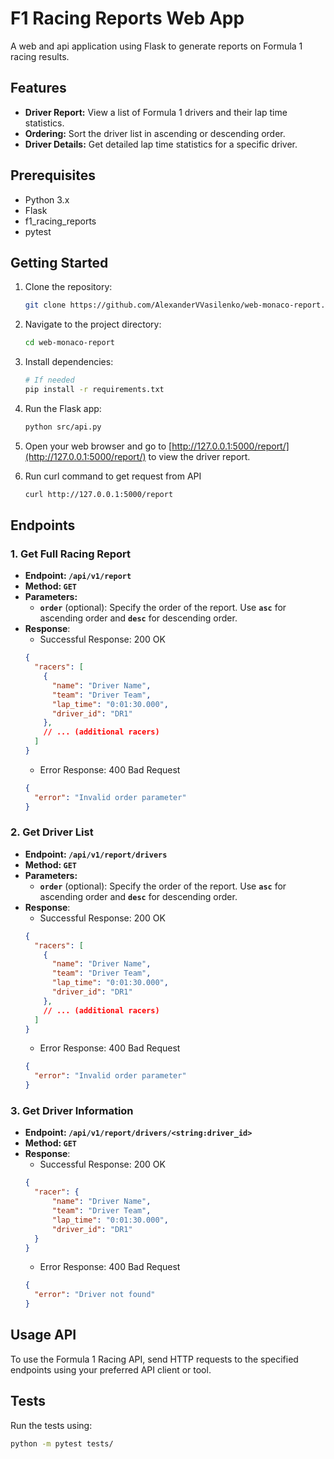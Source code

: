 # F1 Racing Reports Web App

A web and api application using Flask to generate reports on Formula 1 racing results.

## Features

- **Driver Report:** View a list of Formula 1 drivers and their lap time statistics.
- **Ordering:** Sort the driver list in ascending or descending order.
- **Driver Details:** Get detailed lap time statistics for a specific driver.

## Prerequisites

- Python 3.x
- Flask
- f1_racing_reports
- pytest

## Getting Started

1. Clone the repository:

    ```bash
    git clone https://github.com/AlexanderVVasilenko/web-monaco-report.git
    ```

2. Navigate to the project directory:

    ```bash
    cd web-monaco-report
    ```

3. Install dependencies:

    ```bash
    # If needed
    pip install -r requirements.txt
    ```

4. Run the Flask app:

    ```bash
    python src/api.py
    ```

5. Open your web browser and go to [http://127.0.0.1:5000/report/](http://127.0.0.1:5000/report/) to view the driver report.
   
6. Run curl command to get request from API

   ```bash
   curl http://127.0.0.1:5000/report
   ```

## Endpoints

### 1. Get Full Racing Report

* **Endpoint: `/api/v1/report`**
* **Method: `GET`**
* **Parameters:**
  * **`order`** (optional): Specify the order of the report. Use **`asc`** for ascending order and **`desc`** for descending 
    order.
* **Response**:
  * Successful Response: 200 OK
  ```json lines
  {
    "racers": [
      {
        "name": "Driver Name",
        "team": "Driver Team",
        "lap_time": "0:01:30.000",
        "driver_id": "DR1"
      },
      // ... (additional racers)
    ]
  }
  ```
  * Error Response: 400 Bad Request
  ```json
  {
    "error": "Invalid order parameter"
  }
  ```
### 2. Get Driver List
* **Endpoint: `/api/v1/report/drivers`**
* **Method: `GET`**
* **Parameters:**
  * **`order`** (optional): Specify the order of the report. Use **`asc`** for ascending order and **`desc`** for descending 
    order.
* **Response**:
  * Successful Response: 200 OK
  ```json lines
  {
    "racers": [
      {
        "name": "Driver Name",
        "team": "Driver Team",
        "lap_time": "0:01:30.000",
        "driver_id": "DR1"
      },
      // ... (additional racers)
    ]
  }
  ```
  * Error Response: 400 Bad Request
  ```json
  {
    "error": "Invalid order parameter"
  }
  ```
### 3. Get Driver Information
* **Endpoint: `/api/v1/report/drivers/<string:driver_id>`**
* **Method: `GET`**
* **Response**:
  * Successful Response: 200 OK
  ```json
  {
    "racer": {
        "name": "Driver Name",
        "team": "Driver Team",
        "lap_time": "0:01:30.000",
        "driver_id": "DR1"
    }
  }
  ```
  * Error Response: 400 Bad Request
  ```json
  {
    "error": "Driver not found"
  }
  ```
  
## Usage API

To use the Formula 1 Racing API, send HTTP requests to the specified endpoints using your preferred API client or tool.

## Tests

Run the tests using:

```bash
python -m pytest tests/
